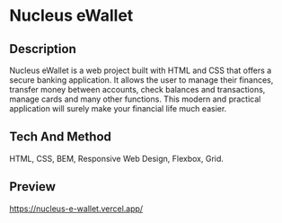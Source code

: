 # Nucleus eWallet

## Description
Nucleus eWallet is a web project built with HTML and CSS that offers a secure banking application. It allows the user to manage their finances, transfer money between accounts, check balances and transactions, manage cards and many other functions. This modern and practical application will surely make your financial life much easier.

## Tech And Method
HTML, CSS, BEM, Responsive Web Design, Flexbox, Grid.

## Preview
https://nucleus-e-wallet.vercel.app/
